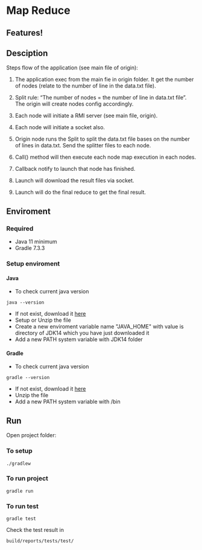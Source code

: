 # Map Reduce

## Features!

## Desciption
Steps flow of the application (see main file of origin):

1. The application exec from the main fie in origin folder. It get the number of nodes (relate to the number of line in the data.txt file).

2. Split rule: “The number of nodes = the number of line in data.txt file”. The origin will create nodes config accordingly.

3. Each node will initiate a RMI server (see main file, origin).

4. Each node will initiate a socket also.

5. Origin node runs the Split to split the data.txt file bases on the number of lines in data.txt. Send the splitter files to each node.

6. Call() method will then execute each node map execution in each nodes.

7. Callback notify to launch that node has finished.

8. Launch will download the result files via socket.

9. Launch will do the final reduce to get the final result. 

## Enviroment
### Required
 - Java 11 minimum
 - Gradle 7.3.3 
 ### Setup enviroment
 #### Java
  - To check current java version
```
java --version
```
  - If not exist, download it [here](https://www.oracle.com/java/technologies/javase/jdk14-archive-downloads.html)
  - Setup or Unzip the file
  - Create a new enviroment variable name "JAVA_HOME" with value is directory of JDK14 which you have just downloaded it
  - Add a new PATH system variable with JDK14 folder

#### Gradle
  - To check current java version
```
gradle --version
```
  - If not exist, download it [here](https://gradle.org/install/)
  - Unzip the file
  - Add a new PATH system variable with <Gradle folder>/bin
  

## Run
Open project folder:

### To setup
```
./gradlew
```

### To run project
```
gradle run
```

### To run test
```
gradle test
```

Check the test result in 
```
build/reports/tests/test/
```
